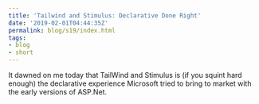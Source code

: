 ```yaml
---
title: 'Tailwind and Stimulus: Declarative Done Right'
date: '2019-02-01T04:44:35Z'
permalink: blog/s19/index.html
tags:
- blog
- short
---
```


It dawned on me today that TailWind and Stimulus is (if you squint hard enough) the declarative experience Microsoft tried to bring to market with the early versions of ASP.Net.
